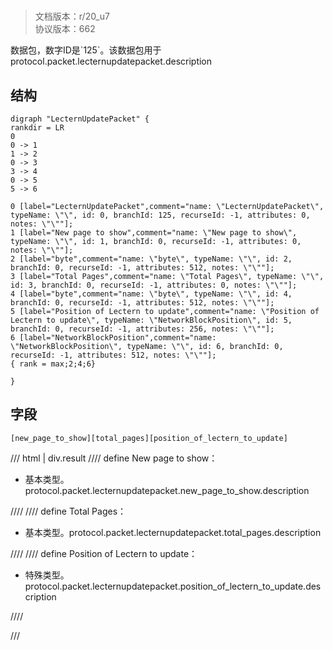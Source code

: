 # <!-- md:samp LecternUpdatePacket -->

> 文档版本：r/20_u7<br/>协议版本：662

<!-- md:samp LecternUpdatePacket -->数据包，数字ID是`125`。该数据包用于protocol.packet.lecternupdatepacket.description

## 结构

```viz
digraph "LecternUpdatePacket" {
rankdir = LR
0
0 -> 1
1 -> 2
0 -> 3
3 -> 4
0 -> 5
5 -> 6

0 [label="LecternUpdatePacket",comment="name: \"LecternUpdatePacket\", typeName: \"\", id: 0, branchId: 125, recurseId: -1, attributes: 0, notes: \"\""];
1 [label="New page to show",comment="name: \"New page to show\", typeName: \"\", id: 1, branchId: 0, recurseId: -1, attributes: 0, notes: \"\""];
2 [label="byte",comment="name: \"byte\", typeName: \"\", id: 2, branchId: 0, recurseId: -1, attributes: 512, notes: \"\""];
3 [label="Total Pages",comment="name: \"Total Pages\", typeName: \"\", id: 3, branchId: 0, recurseId: -1, attributes: 0, notes: \"\""];
4 [label="byte",comment="name: \"byte\", typeName: \"\", id: 4, branchId: 0, recurseId: -1, attributes: 512, notes: \"\""];
5 [label="Position of Lectern to update",comment="name: \"Position of Lectern to update\", typeName: \"NetworkBlockPosition\", id: 5, branchId: 0, recurseId: -1, attributes: 256, notes: \"\""];
6 [label="NetworkBlockPosition",comment="name: \"NetworkBlockPosition\", typeName: \"\", id: 6, branchId: 0, recurseId: -1, attributes: 512, notes: \"\""];
{ rank = max;2;4;6}

}

```

## 字段

```title='LecternUpdatePacket'
[new_page_to_show][total_pages][position_of_lectern_to_update]
```

/// html | div.result
//// define
New page to show：<!-- md:samp byte -->

- 基本类型。protocol.packet.lecternupdatepacket.new_page_to_show.description


////
//// define
Total Pages：<!-- md:samp byte -->

- 基本类型。protocol.packet.lecternupdatepacket.total_pages.description


////
//// define
Position of Lectern to update：[<!-- md:samp NetworkBlockPosition -->](../types/networkblockposition.md)

- 特殊类型。protocol.packet.lecternupdatepacket.position_of_lectern_to_update.description


////

///

